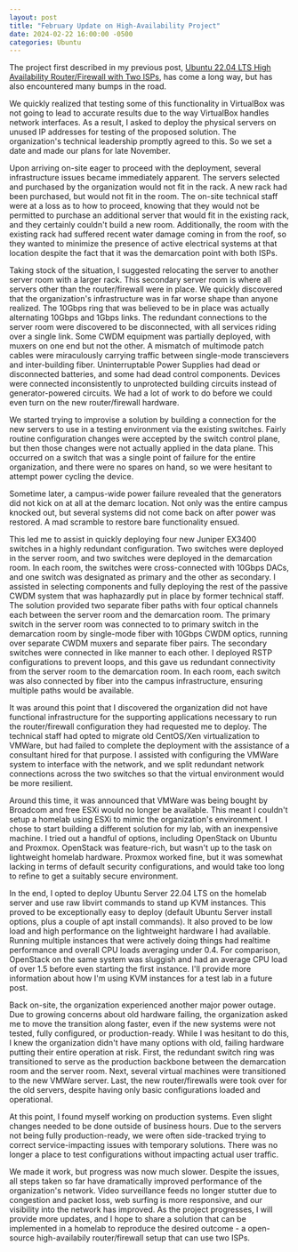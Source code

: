 ```yaml
---
layout: post
title: "February Update on High-Availability Project"
date: 2024-02-22 16:00:00 -0500
categories: Ubuntu
---
```

The project first described in my previous post, [Ubuntu 22.04 LTS High Availability Router/Firewall with Two ISPs](https://bradley-coder7.github.io/2023/11/06/firstpost.html), has come a long way, but has also encountered many bumps in the road.

We quickly realized that testing some of this functionality in VirtualBox was not going to lead to accurate results due to the way VirtualBox handles network interfaces. As a result, I asked to deploy the physical servers on unused IP addresses for testing of the proposed solution. The organization's technical leadership promptly agreed to this. So we set a date and made our plans for late November.

Upon arriving on-site eager to proceed with the deployment, several infrastructure issues became immediately apparent. The servers selected and purchased by the organization would not fit in the rack. A new rack had been purchased, but would not fit in the room. The on-site technical staff were at a loss as to how to proceed, knowing that they would not be permitted to purchase an additional server that would fit in the existing rack, and they certainly couldn't build a new room. Additionally, the room with the existing rack had suffered recent water damage coming in from the roof, so they wanted to minimize the presence of active electrical systems at that location despite the fact that it was the demarcation point with both ISPs.

Taking stock of the situation, I suggested relocating the server to another server room with a larger rack. This secondary server room is where all servers other than the router/firewall were in place. We quickly discovered that the organization's infrastructure was in far worse shape than anyone realized. The 10Gbps ring that was believed to be in place was actually alternating 10Gbps and 1Gbps links. The redundant connections to the server room were discovered to be disconnected, with all services riding over a single link. Some CWDM equipment was partially deployed, with muxers on one end but not the other. A mismatch of multimode patch cables were miraculously carrying traffic between single-mode transcievers and inter-building fiber. Uninterruptable Power Supplies had dead or disconnected batteries, and some had dead control components. Devices were connected inconsistently to unprotected building circuits instead of generator-powered circuits. We had a lot of work to do before we could even turn on the new router/firewall hardware.

We started trying to improvise a solution by building a connection for the new servers to use in a testing environment via the existing switches. Fairly routine configuration changes were accepted by the switch control plane, but then those changes were not actually applied in the data plane. This occurred on a switch that was a single point of failure for the entire organization, and there were no spares on hand, so we were hesitant to attempt power cycling the device. 

Sometime later, a campus-wide power failure revealed that the generators did not kick on at all at the demarc location. Not only was the entire campus knocked out, but several systems did not come back on after power was restored. A mad scramble to restore bare functionality ensued.

This led me to assist in quickly deploying four new Juniper EX3400 switches in a highly redundant configuration. Two switches were deployed in the server room, and two switches were deployed in the demarcation room. In each room, the switches were cross-connected with 10Gbps DACs, and one switch was designated as primary and the other as secondary. I assisted in selecting components and fully deploying the rest of the passive CWDM system that was haphazardly put in place by former technical staff. The solution provided two separate fiber paths with four optical channels each between the server room and the demarcation room. The primary switch in the server room was connected to to primary switch in the demarcation room by single-mode fiber with 10Gbps CWDM optics, running over separate CWDM muxers and separate fiber pairs. The secondary switches were connected in like manner to each other. I deployed RSTP configurations to prevent loops, and this gave us redundant connectivity from the server room to the demarcation room. In each room, each switch was also connected by fiber into the campus infrastructure, ensuring multiple paths would be available.

It was around this point that I discovered the organization did not have functional infrastructure for the supporting applications necessary to run the router/firewall configuration they had requested me to deploy. The technical staff had opted to migrate old CentOS/Xen virtualization to VMWare, but had failed to complete the deployment with the assistance of a consultant hired for that purpose. I assisted with configuring the VMWare system to interface with the network, and we split redundant network connections across the two switches so that the virtual environment would be more resilient.

Around this time, it was announced that VMWare was being bought by Broadcom and free ESXi would no longer be available. This meant I couldn't setup a homelab using ESXi to mimic the organization's environment. I chose to start building a different solution for my lab, with an inexpensive machine. I tried out a handful of options, including OpenStack on Ubuntu and Proxmox. OpenStack was feature-rich, but wasn't up to the task on lightweight homelab hardware. Proxmox worked fine, but it was somewhat lacking in terms of default security configurations, and would take too long to refine to get a suitably secure environment.

In the end, I opted to deploy Ubuntu Server 22.04 LTS on the homelab server and use raw libvirt commands to stand up KVM instances. This proved to be exceptionally easy to deploy (default Ubuntu Server install options, plus a couple of apt install commands). It also proved to be low load and high performance on the lightweight hardware I had available. Running multiple instances that were actively doing things had realtime performance and overall CPU loads averaging under 0.4. For comparison, OpenStack on the same system was sluggish and had an average CPU load of over 1.5 before even starting the first instance. I'll provide more information about how I'm using KVM instances for a test lab in a future post.

Back on-site, the organization experienced another major power outage. Due to growing concerns about old hardware failing, the organization asked me to move the transition along faster, even if the new systems were not tested, fully configured, or production-ready. While I was hesitant to do this, I knew the organization didn't have many options with old, failing hardware putting their entire operation at risk. First, the redundant switch ring was transitioned to serve as the production backbone between the demarcation room and the server room. Next, several virtual machines were transitioned to the new VMWare server. Last, the new router/firewalls were took over for the old servers, despite having only basic configurations loaded and operational.

At this point, I found myself working on production systems. Even slight changes needed to be done outside of business hours. Due to the servers not being fully production-ready, we were often side-tracked trying to correct service-impacting issues with temporary solutions. There was no longer a place to test configurations without impacting actual user traffic.

We made it work, but progress was now much slower. Despite the issues, all steps taken so far have dramatically improved performance of the organization's network. Video surveillance feeds no longer stutter due to congestion and packet loss, web surfing is more responsive, and our visibility into the network has improved. As the project progresses, I will provide more updates, and I hope to share a solution that can be implemented in a homelab to reproduce the desired outcome - a open-source high-availabily router/firewall setup that can use two ISPs.
